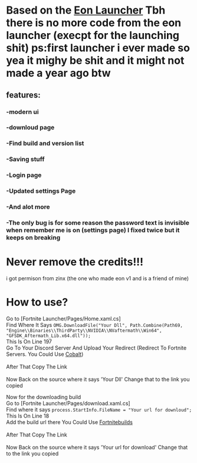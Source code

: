 # Based on the [Eon Launcher](https://github.com/eonfn/Launcher-V1) Tbh there is no more code from the eon launcher (execpt for the launching shit) ps:first launcher i ever made so yea it mighy be shit and it might not made a year ago btw
## features:
### -modern ui

### -downloud page

### -Find build and version list

### -Saving stuff

### -Login page

### -Updated settings Page

### -And alot more

### -The only bug is for some reason the password text is invisible when remember me is on (settings page) I fixed twice but it keeps on breaking

# Never remove the credits!!!

i got permison from zinx (the one who made eon v1 and is a friend of mine)

# How to use?
Go to [Fortnite Launcher/Pages/Home.xaml.cs]
<br>
Find Where It Says `OMG.DownloadFile("Your Dll", Path.Combine(Path69, "Engine\\Binaries\\ThirdParty\\NVIDIA\\NVaftermath\\Win64", "GFSDK_Aftermath_Lib.x64.dll"));`
<br>This Is On Line 197
<br>
Go To Your Discord Server And Upload Your Redirect (Redirect To Fortnite Servers. You Could Use [Cobalt](https://github.com/Milxnor/Cobalt)) 
<br> 
<br>After That Copy The Link
<br>
<br> Now Back on the source where it says 'Your Dll' Change that to the link you copied

Now for the downloading build 
<br>
Go to [Fortnite Launcher/Pages/download.xaml.cs]
<br>
Find where it says `process.StartInfo.FileName = "Your url for downloud";`
<br>This Is On Line 18
<br>
Add the build url there You Could Use [Fortnitebuilds](https://github.com/simplyblk/Fortnitebuilds)
<br> 
<br>After That Copy The Link
<br>
<br> Now Back on the source where it says 'Your url for download' Change that to the link you copied
